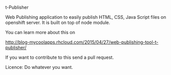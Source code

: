 t-Publisher

Web Publishing application to easily publish HTML, CSS, Java Script files on openshift server.
It is built on top of node module. 

You can learn more about this on

http://blog-mycoolapps.rhcloud.com/2015/04/27/web-publishing-tool-t-publisher/

If you want to contribute to this send a pull request.

Licence: Do whatever you want.
